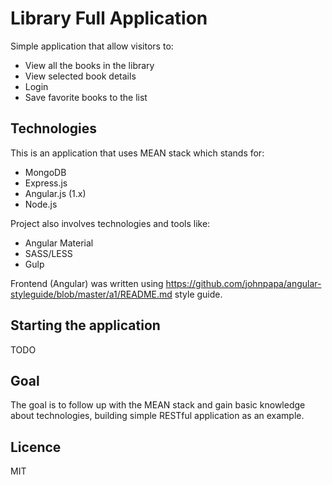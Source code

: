 # Library Full Application
Simple application that allow visitors to:
* View all the books in the library
* View selected book details
* Login
* Save favorite books to the list

## Technologies
This is an application that uses MEAN stack which stands for:
* MongoDB
* Express.js
* Angular.js (1.x)
* Node.js

Project also involves technologies and tools like:
* Angular Material
* SASS/LESS
* Gulp

Frontend (Angular) was written using https://github.com/johnpapa/angular-styleguide/blob/master/a1/README.md style guide.

## Starting the application
TODO

## Goal
The goal is to follow up with the MEAN stack and gain basic knowledge about technologies, building simple RESTful application as an example.

## Licence
MIT